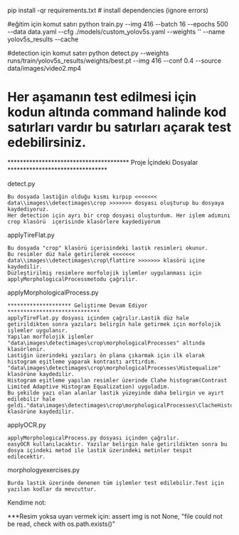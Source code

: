 pip install -qr requirements.txt  # install dependencies (ignore errors)

#eğitim için komut satırı
python train.py --img 416 --batch 16 --epochs 500 --data data.yaml --cfg ./models/custom_yolov5s.yaml --weights '' --name yolov5s_results  --cache 


#detection için komut satırı
python detect.py --weights runs/train/yolov5s_results/weights/best.pt --img 416 --conf 0.4 --source data/images/video2.mp4   


# Her aşamanın test edilmesi için kodun altında command halinde kod satırları vardır bu satırları açarak test edebilirsiniz.

*************************************** Proje İçindeki Dosyalar ********************************

detect.py 

    Bu dosyada lastiğin olduğu kısmı kırpıp <<<<<<< data\\images\\detectimages\crop >>>>>>> dosyası oluşturup bu dosyaya kaydediyoruz. 
    Her detection için ayrı bir crop dosyası oluşturdum. Her işlem adımını crop klasörü  içerisinde klasörlere kaydediyorum 

applyTireFlat.py

    Bu dosyada "crop" klasörü içerisindeki lastik resimleri okunur. 
    Bu resimler düz hale getirilerek <<<<<<< data\\images\\detectimages\crop\flattire >>>>>>> klasörü içine kaydedilir.
    Düzleştirilmiş resimlere morfolojik işlemler uygulanması için applyMorphologicalProcessmetodu çağrılır.

applyMorphologicalProcess.py

    ******************** Geliştirme Devam Ediyor *****************************
    applyTireFlat.py dosyası içinden çağrılır.Lastik düz hale getirildikten sonra yazıları belirgin hale getirmek için morfolojik işlemler uygulanır.
    Yapılan morfolojik işlemler "data\images\detectimages\crop\morphologicalProcesses" altında klasörlenir.
    Lastiğin üzerindeki yazıları ön plana çıkarmak için ilk olarak histogram eşitleme yaparak kontrastı arttırdım. "data\images\detectimages\crop\morphologicalProcesses\Histequalize" klasörüne kaydedilir.
    Histogram eşitleme yapılan resimler üzerinde Clahe histogram(Contrast Limited Adaptive Histogram Equalization) uyguladım. 
    Bu şekilde yazı olan alanlar lastik yüzeyinde daha belirgin ve ayırt edilebilir hale geldi."data\images\detectimages\crop\morphologicalProcesses\ClacheHistogram" klasörüne kaydedilir.
    

applyOCR.py

    applyMorphologicalProcess.py dosyası içinden çağrılır. 
    easyOCR kullanılacaktır. Yazılar belirgin hale getirildikten sonra bu dosya içindeki metod ile lastik üzerindeki metinler tespit edilecektir.


morphologyexercises.py

    Burda lastik üzerinde denenen tüm işlemler test edilebilir.Test için yazılan kodlar da mevcuttur.


Kendime not:

***Resim yoksa uyarı vermek için:
    assert img is not None, "file could not be read, check with os.path.exists()"
